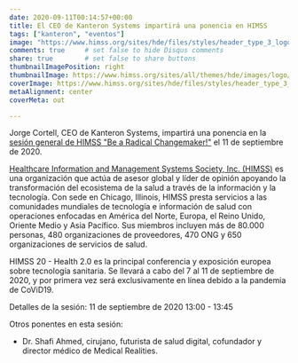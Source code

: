 ```yaml
---
date: 2020-09-11T00:14:57+00:00
title: El CEO de Kanteron Systems impartirá una ponencia en HIMSS
tags: ["kanteron", "eventos"]
image: "https://www.himss.org/sites/hde/files/styles/header_type_3_logo_xl/public/media/image/2020/07/08/himss20health2.0_logo_europe-digital_white_long_wodate-edit.png"
comments: true     # set false to hide Disqus comments
share: true        # set false to share buttons
thumbnailImagePosition: right
thumbnailImage: https://www.himss.org/sites/all/themes/hde/images/logo/HIMSSlogo_Hwhitelogotype_RGB.svg
coverImage: https://www.himss.org/sites/hde/files/styles/header_type_3_logo_xl/public/media/image/2020/07/08/himss20health2.0_logo_europe-digital_white_long_wodate-edit.png
metaAlignment: center
coverMeta: out

---
```


Jorge Cortell, CEO de Kanteron Systems, impartirá una ponencia en la [sesión general de HIMSS "Be a Radical Changemaker!"](https://www.himss.org/session-be-radical-changemaker) el 11 de septiembre de 2020.

<!--more-->

[Healthcare Information and Management Systems Society, Inc. (HIMSS)](https://www.himss.org) es una organización que actúa de asesor global y líder de opinión apoyando la transformación del ecosistema de la salud a través de la información y la tecnología. Con sede en Chicago, Illinois, HIMSS presta servicios a las comunidades mundiales de tecnología e información de salud con operaciones enfocadas en América del Norte, Europa, el Reino Unido, Oriente Medio y Asia Pacífico. Sus miembros incluyen más de 80.000 personas, 480 organizaciones de proveedores, 470 ONG y 650 organizaciones de servicios de salud.

HIMSS 20 - Health 2.0 es la principal conferencia y exposición europea sobre tecnología sanitaria. Se llevará a cabo del 7 al 11 de septiembre de 2020, y por primera vez será exclusivamente  en línea debido a la pandemia de CoViD19.

Detalles de la sesión:
11 de septiembre de 2020
13:00 - 13:45

Otros ponentes en esta sesión:
* Dr. Shafi Ahmed, cirujano, futurista de salud digital, cofundador y director médico de Medical Realities.
